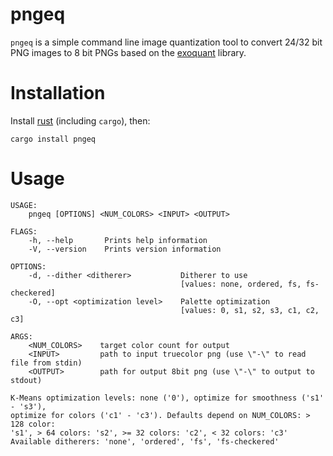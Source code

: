 # pngeq

`pngeq` is a simple command line image quantization tool to convert 24/32 bit
PNG images to 8 bit PNGs based on the
[exoquant](https://github.com/exoticorn/exoquant-rs) library.

# Installation

Install [rust](https://www.rust-lang.org) (including `cargo`), then:

```
cargo install pngeq
```

# Usage

```
USAGE:
    pngeq [OPTIONS] <NUM_COLORS> <INPUT> <OUTPUT>

FLAGS:
    -h, --help       Prints help information
    -V, --version    Prints version information

OPTIONS:
    -d, --dither <ditherer>           Ditherer to use
                                      [values: none, ordered, fs, fs-checkered]
    -O, --opt <optimization level>    Palette optimization
                                      [values: 0, s1, s2, s3, c1, c2, c3]

ARGS:
    <NUM_COLORS>    target color count for output
    <INPUT>         path to input truecolor png (use \"-\" to read file from stdin)
    <OUTPUT>        path for output 8bit png (use \"-\" to output to stdout)

K-Means optimization levels: none ('0'), optimize for smoothness ('s1' - 's3'),
optimize for colors ('c1' - 'c3'). Defaults depend on NUM_COLORS: > 128 color:
's1', > 64 colors: 's2', >= 32 colors: 'c2', < 32 colors: 'c3'
Available ditherers: 'none', 'ordered', 'fs', 'fs-checkered'
```
